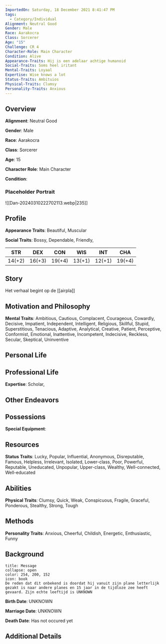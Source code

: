 ```yaml
---
ImportedOn: Saturday, 18 December 2021 8:41:47 PM
tags:
  - Category/Individual
Alignment: Neutral Good
Gender: Male
Race: Aarakocra
Class: Sorcerer
Age: "15"
Challenge: CR 4
Character-Role: Main Character
Condition: Alive
Appearance-Traits: Hij is een adelaar achtige humanoid
Social-Traits: Soms heel iritant
Mental-Traits: Loyaal
Expertise: Wise knows a lot
Status-Traits: Ambituios
Physical-Traits: Clumsy
Personality-Traits: Anxious
---
```


## Overview
**Alignment**: Neutral Good

**Gender**: Male

**Race**: Aarakocra 

**Class**: Sorcerer 

**Age**: 15


**Character Role**: Main Character

**Condition**:

### Placeholder Portrait
![[Dan-20240310222702113.webp|235]]



## Profile
**Appearance Traits**: Beautiful, Muscular

**Social Traits**: Bossy, Dependable, Friendly,

| STR    | DEX    | CON    | WIS    | INT    | CHA    |
| ------ | ------ | ------ | ------ | ------ | ------ |
| 14(+2) | 16(+3) | 19(+4) | 13(+1) | 12(+1) | 19(+4) |



## Story 
Het verhaal begint op de [[airpla]]

## Motivation and Philosophy
**Mental Traits**: Ambitious, Cautious, Complacent, Courageous, Cowardly, Decisive, Impatient, Independent, Intelligent, Religious, Skillful, Stupid, Superstitious, Tenacious, Adaptive, Analytical, Creative, Patient, Perceptive, Conformist, Emotional, Inattentive, Incompetent, Indecisive, Reckless, Secular, Skeptical, Uninventive

## Personal Life

## Professional Life
**Expertise**: Scholar,

## Other Endeavors


## Possessions
**Special Equipment**: 



## Resources
**Status Traits**: Lucky, Popular, Influential, Anonymous, Disreputable, Famous, Helpless, Irrelevant, Isolated, Lower-class, Poor, Powerful, Reputable, Uneducated, Unpopular, Upper-class, Wealthy, Well-connected, Well-educated


## Abilities
**Physical Traits**: Clumsy, Quick, Weak, Conspicuous, Fragile, Graceful, Ponderous, Stealthy, Strong, Tough


## Methods
**Personality Traits**: Anxious, Cheerful, Childish, Energetic, Enthusiastic, Funny



## Background
```ad-warning
title: Message
collapse: open
color: 254, 200, 152
icon: book
De reden dat dit onbekend is doordat hij vanuit zijn plane letterlijk gezakt is naar andere planes en 15 jaar in de tijdloze zee heeft gevaard. Zijn echte leeftijd is UNKNOWN 
```

**Birth Date**: UNKNOWN 

**Marriage Date**: UNKNOWN 

**Death Date**: Has not occured yet



## Additional Details



